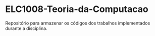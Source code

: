 # ELC1008-Teoria-da-Computacao

Repositório para armazenar os códigos dos trabalhos implementados durante a disciplina.
